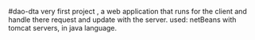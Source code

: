 #dao-dta
very first project , a web application that runs for the client and handle there request and update with the server. used: netBeans with tomcat servers, in java language.

